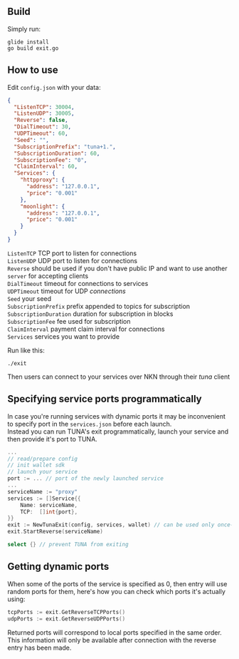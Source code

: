 ## Build
Simply run:
```shell
glide install
go build exit.go
```

## How to use
Edit `config.json` with your data:
```json
{
  "ListenTCP": 30004,
  "ListenUDP": 30005,
  "Reverse": false,
  "DialTimeout": 30,
  "UDPTimeout": 60,
  "Seed": "",
  "SubscriptionPrefix": "tuna+1.",
  "SubscriptionDuration": 60,
  "SubscriptionFee": "0",
  "ClaimInterval": 60,
  "Services": {
    "httpproxy": {
      "address": "127.0.0.1",
      "price": "0.001"
    },
    "moonlight": {
      "address": "127.0.0.1",
      "price": "0.001"
    }
  }
}
```
`ListenTCP` TCP port to listen for connections  
`ListenUDP` UDP port to listen for connections  
`Reverse` should be used if you don't have public IP and want to use another `server` for accepting clients  
`DialTimeout` timeout for connections to services  
`UDPTimeout`  timeout for UDP *connections*  
`Seed` your seed  
`SubscriptionPrefix` prefix appended to topics for subscription  
`SubscriptionDuration` duration for subscription in blocks  
`SubscriptionFee` fee used for subscription  
`ClaimInterval` payment claim interval for connections  
`Services` services you want to provide  

Run like this:
```shell
./exit
```

Then users can connect to your services over NKN through their *tuna* client

## Specifying service ports programmatically
In case you're running services with dynamic ports it may be inconvenient to specify port in the `services.json` before each launch.  
Instead you can run TUNA's exit programmatically, launch your service and then provide it's port to TUNA.

```go
...
// read/prepare config
// init wallet sdk
// launch your service
port := ... // port of the newly launched service
...
serviceName := "proxy"
services := []Service{{
    Name: serviceName,
    TCP:  []int{port},
}}
exit := NewTunaExit(config, services, wallet) // can be used only once-per-service
exit.StartReverse(serviceName)

select {} // prevent TUNA from exiting
```

## Getting dynamic ports
When some of the ports of the service is specified as 0, then entry will use random ports for them, here's how you can check which ports it's actually using:
```go
tcpPorts := exit.GetReverseTCPPorts()
udpPorts := exit.GetReverseUDPPorts()
```
Returned ports will correspond to local ports specified in the same order.  
This information will only be available after connection with the reverse entry has been made.